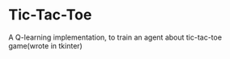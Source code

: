 # Tic-Tac-Toe
A Q-learning implementation, to train an agent about tic-tac-toe game(wrote in tkinter)
